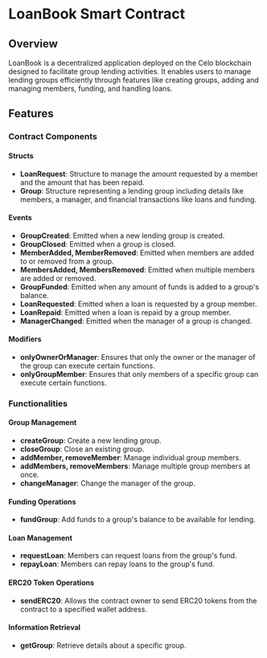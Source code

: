 # LoanBook Smart Contract

## Overview

LoanBook is a decentralized application deployed on the Celo blockchain designed to facilitate group lending activities. It enables users to manage lending groups efficiently through features like creating groups, adding and managing members, funding, and handling loans. 

## Features

### Contract Components

#### Structs
- **LoanRequest**: Structure to manage the amount requested by a member and the amount that has been repaid.
- **Group**: Structure representing a lending group including details like members, a manager, and financial transactions like loans and funding.

#### Events
- **GroupCreated**: Emitted when a new lending group is created.
- **GroupClosed**: Emitted when a group is closed.
- **MemberAdded, MemberRemoved**: Emitted when members are added to or removed from a group.
- **MembersAdded, MembersRemoved**: Emitted when multiple members are added or removed.
- **GroupFunded**: Emitted when any amount of funds is added to a group's balance.
- **LoanRequested**: Emitted when a loan is requested by a group member.
- **LoanRepaid**: Emitted when a loan is repaid by a group member.
- **ManagerChanged**: Emitted when the manager of a group is changed.

#### Modifiers
- **onlyOwnerOrManager**: Ensures that only the owner or the manager of the group can execute certain functions.
- **onlyGroupMember**: Ensures that only members of a specific group can execute certain functions.

### Functionalities

#### Group Management
- **createGroup**: Create a new lending group.
- **closeGroup**: Close an existing group.
- **addMember, removeMember**: Manage individual group members.
- **addMembers, removeMembers**: Manage multiple group members at once.
- **changeManager**: Change the manager of the group.

#### Funding Operations
- **fundGroup**: Add funds to a group's balance to be available for lending.

#### Loan Management
- **requestLoan**: Members can request loans from the group's fund.
- **repayLoan**: Members can repay loans to the group's fund.

#### ERC20 Token Operations
- **sendERC20**: Allows the contract owner to send ERC20 tokens from the contract to a specified wallet address.

#### Information Retrieval
- **getGroup**: Retrieve details about a specific group.
